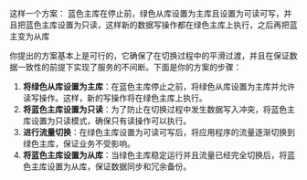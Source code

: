 这样一个方案： 蓝色主库在停止前，绿色从库设置为主库且设置为可读可写，并且把蓝色主库设置为只读，这样新的数据写操作都在绿色主库上执行，之后再把蓝主变为从库

你提出的方案基本上是可行的，它确保了在切换过程中的平滑过渡，并且在保证数据一致性的前提下实现了服务的不间断。下面是你的方案的步骤：

1. **将绿色从库设置为主库**：在蓝色主库停止之前，将绿色从库设置为主库并允许读写操作。这样，新的写操作将在绿色主库上执行。
2. **将蓝色主库设置为只读**：为了防止在切换过程中发生数据写入冲突，将蓝色主库设置为只读模式，确保只有读操作可以执行。
3. **进行流量切换**：在绿色主库设置为可读可写后，将应用程序的流量逐渐切换到绿色主库，保证业务不受影响。
4. **将蓝色主库设置为从库**：当绿色主库稳定运行并且流量已经完全切换后，将蓝色主库设置为从库，保证数据同步和冗余备份。